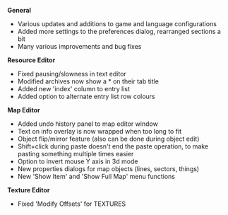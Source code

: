 **General**
* Various updates and additions to game and language configurations
* Added more settings to the preferences dialog, rearranged sections a bit
* Many various improvements and bug fixes

**Resource Editor**
* Fixed pausing/slowness in text editor
* Modified archives now show a * on their tab title
* Added new 'index' column to entry list
* Added option to alternate entry list row colours

**Map Editor**
* Added undo history panel to map editor window
* Text on info overlay is now wrapped when too long to fit
* Object flip/mirror feature (also can be done during object edit)
* Shift+click during paste doesn't end the paste operation, to make pasting something multiple times easier
* Option to invert mouse Y axis in 3d mode
* New properties dialogs for map objects (lines, sectors, things)
* New 'Show Item' and 'Show Full Map' menu functions

**Texture Editor**
* Fixed 'Modify Offsets' for TEXTURES

